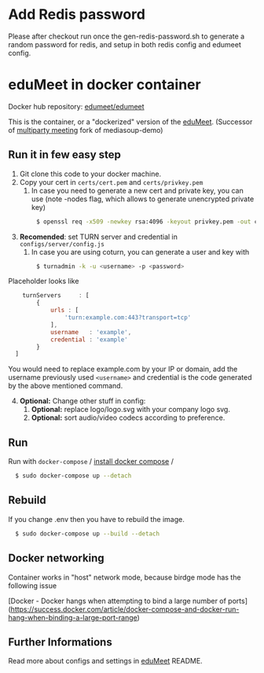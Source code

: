 # Add Redis password

Please after checkout run once the gen-redis-password.sh to generate a random password for redis, and setup in both redis config and edumeet config.
# eduMeet in docker container

Docker hub repository: [edumeet/edumeet](https://hub.docker.com/r/edumeet/edumeet)

This is the container, or a "dockerized" version of the [eduMeet](https://github.com/edumeet/edumeet).
(Successor of [multiparty meeting](https://github.com/havfo/multiparty-meeting) fork of mediasoup-demo)

## Run it in few easy step

1. Git clone this code to your docker machine.
2. Copy your cert in `certs/cert.pem` and `certs/privkey.pem`
    1. In case you need to generate a new cert and private key, you can use (note -nodes flag, which allows to generate unencrypted private key)

```sh
        $ openssl req -x509 -newkey rsa:4096 -keyout privkey.pem -out cert.pem -days 365 -nodes
```

3. **Recomended**: set TURN server and credential in `configs/server/config.js`
    1. In case you are using coturn, you can generate a user and key with

```sh
        $ turnadmin -k -u <username> -p <password>
```

Placeholder looks like

```js
	turnServers     : [
		{
			urls : [
				'turn:example.com:443?transport=tcp'
			],
			username   : 'example',
			credential : 'example'
		}
  ]
```

You would need to replace example.com by your IP or domain, add the username previously used `<username>` and credential is the code generated by the above mentioned command.

4. **Optional:** Change other stuff in config:
    1. **Optional:** replace logo/logo.svg with your company logo svg.
    2. **Optional:** sort audio/video codecs according to preference.

## Run

Run with `docker-compose` 
/ [install docker compose](https://docs.docker.com/compose/install/) /

```sh
  $ sudo docker-compose up --detach
```

## Rebuild

If you change .env then you have to rebuild the image.

```sh
  $ sudo docker-compose up --build --detach
```

## Docker networking

Container works in "host" network mode, because birdge mode has the following issue

[Docker - Docker hangs when attempting to bind a large number of ports] (https://success.docker.com/article/docker-compose-and-docker-run-hang-when-binding-a-large-port-range)

## Further Informations

Read more about configs and settings in [eduMeet](https://github.com/edumeet/edumeet) README.
